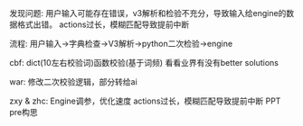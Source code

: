 发现问题:
用户输入可能存在错误，v3解析和检验不充分，导致输入给engine的数据格式出错。
actions过长，模糊匹配导致提前中断

流程:
用户输入->字典检查->V3解析->python二次检验->engine

cbf:
dict(10左右校验词)函数校验(基于词频)
看看业界有没有better solutions

war:
修改二次校验逻辑，部分转给ai

zxy & zhc:
Engine调参，优化速度
actions过长，模糊匹配导致提前中断
PPT pre构思


